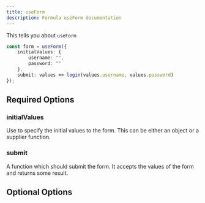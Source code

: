 ```yaml
---
title: useForm
description: Formula useForm documentation
---
```


This tells you about `useForm`

```typescript
const form = useForm({
    initialValues: {
        username: "",
        password: ""
    },
    submit: values => login(values.username, values.password)
});
```

## Required Options

### initialValues 

Use to specify the initial values to the form. This can be either an object or a supplier function.

### submit

A function which should submit the form. It accepts the values of the form and returns some result.

## Optional Options

